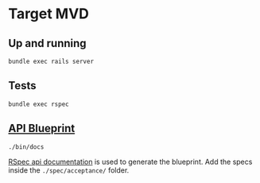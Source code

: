 # Target MVD

## Up and running
`bundle exec rails server`

## Tests
`bundle exec rspec`

## [API Blueprint](https://targetmvd2.docs.apiary.io/)
`./bin/docs`

[RSpec api documentation](https://github.com/juanmanuelramallo/target-mvd/pull/22) is used to generate the blueprint.
Add the specs inside the `./spec/acceptance/` folder.


